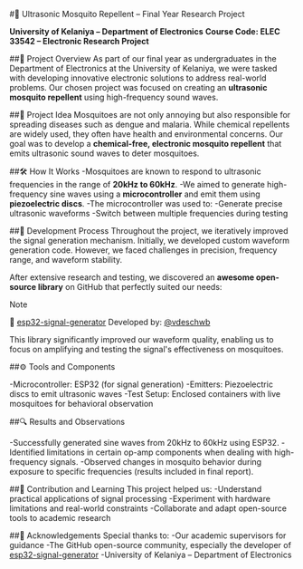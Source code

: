 #🦟 Ultrasonic Mosquito Repellent – Final Year Research Project

**University of Kelaniya – Department of Electronics**
**Course Code: ELEC 33542 – Electronic Research Project**

##📘 Project Overview
As part of our final year as undergraduates in the Department of Electronics at the University of Kelaniya, we were tasked with developing innovative electronic solutions to address real-world problems. Our chosen project was focused on creating an **ultrasonic mosquito repellent** using high-frequency sound waves.

##🧠 Project Idea
Mosquitoes are not only annoying but also responsible for spreading diseases such as dengue and malaria. While chemical repellents are widely used, they often have health and environmental concerns. Our goal was to develop a **chemical-free, electronic mosquito repellent** that emits ultrasonic sound waves to deter mosquitoes.

##🛠️ How It Works
-Mosquitoes are known to respond to ultrasonic frequencies in the range of **20kHz to 60kHz**.
-We aimed to generate high-frequency sine waves using a **microcontroller** and emit them using **piezoelectric discs**.
-The microcontroller was used to:
-Generate precise ultrasonic waveforms
-Switch between multiple frequencies during testing

##🧪 Development Process
Throughout the project, we iteratively improved the signal generation mechanism. Initially, we developed custom waveform generation code. However, we faced challenges in precision, frequency range, and waveform stability.

After extensive research and testing, we discovered an **awesome open-source library** on GitHub that perfectly suited our needs:

> [!NOTE]
> 🔗 [esp32-signal-generator](https://github.com/vdeschwb/esp32-signal-generator)
> Developed by: [@vdeschwb](https://github.com/vdeschwb)

This library significantly improved our waveform quality, enabling us to focus on amplifying and testing the signal's effectiveness on mosquitoes.

##⚙️ Tools and Components

-Microcontroller: ESP32 (for signal generation)
-Emitters: Piezoelectric discs to emit ultrasonic waves
-Test Setup: Enclosed containers with live mosquitoes for behavioral observation

##🔍 Results and Observations

-Successfully generated sine waves from 20kHz to 60kHz using ESP32.
-Identified limitations in certain op-amp components when dealing with high-frequency signals.
-Observed changes in mosquito behavior during exposure to specific frequencies (results included in final report).

##📄 Contribution and Learning
This project helped us:
-Understand practical applications of signal processing
-Experiment with hardware limitations and real-world constraints
-Collaborate and adapt open-source tools to academic research

##🤝 Acknowledgements
Special thanks to:
-Our academic supervisors for guidance
-The GitHub open-source community, especially the developer of [esp32-signal-generator](https://github.com/vdeschwb)
-University of Kelaniya – Department of Electronics
